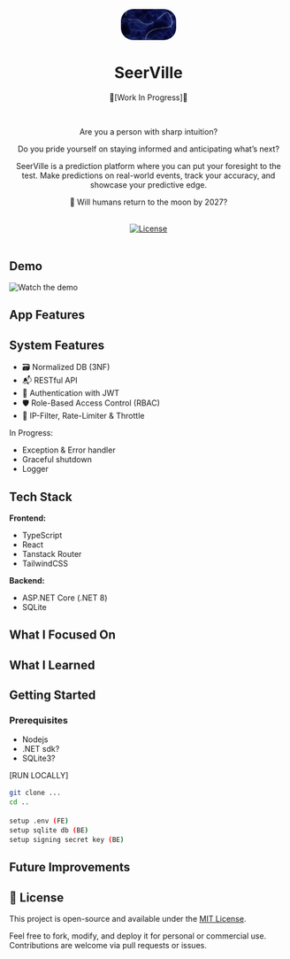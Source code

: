 <div align="center">
    <img src="./Frontend/public/img.jpg" alt="SeerVille" width="100" style="border-radius: 22px; overflow: hidden;"/> <br/>
    <h1>SeerVille</h1>
    <p>🚧[Work In Progress]🚧</p>
  <br/>
    <p>Are you a person with sharp intuition?</p>
    <p>Do you pride yourself on staying informed and anticipating what’s next?</p>
    <p>SeerVille is a prediction platform where you can put your foresight to the test.
       Make predictions on real-world events, track your accuracy, and showcase your predictive edge.</p>
    <p>💭 Will humans return to the moon by 2027?</p>
<br />
<a href=""><img alt="License" src="https://badgen.now.sh/badge/license/MIT"></a>
</div>
<br />

## Demo

![Watch the demo](./Frontend/public/demo/demo.gif)

## App Features

## System Features

- 🗃️ Normalized DB (3NF)
- 📬 RESTful API
- 🔐 Authentication with JWT
- 🛡️ Role-Based Access Control (RBAC)
- 🚦 IP-Filter, Rate-Limiter & Throttle

In Progress:

- Exception & Error handler
- Graceful shutdown
- Logger

## Tech Stack

**Frontend:**

- TypeScript
- React
- Tanstack Router
- TailwindCSS

**Backend:**

- ASP.NET Core (.NET 8)
- SQLite

## What I Focused On

## What I Learned

## Getting Started

### Prerequisites

- Nodejs
- .NET sdk?
- SQLite3?

[RUN LOCALLY]

```bash
git clone ...
cd ..

setup .env (FE)
setup sqlite db (BE)
setup signing secret key (BE)

```

## Future Improvements

## 🪪 License

This project is open-source and available under the [MIT License](LICENSE).

Feel free to fork, modify, and deploy it for personal or commercial use.  
Contributions are welcome via pull requests or issues.
